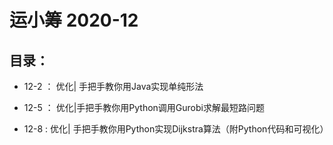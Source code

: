 
# 运小筹 2020-12

## 目录：

- 12-2 ： 优化| 手把手教你用Java实现单纯形法

- 12-5 ： 优化|手把手教你用Python调用Gurobi求解最短路问题

- 12-8 : 优化| 手把手教你用Python实现Dijkstra算法（附Python代码和可视化）








